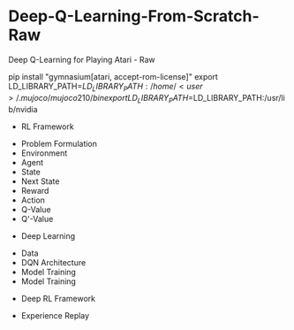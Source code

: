 # Deep-Q-Learning-From-Scratch-Raw
Deep Q-Learning for Playing Atari - Raw 

pip install "gymnasium[atari, accept-rom-license]"
export LD_LIBRARY_PATH=$LD_LIBRARY_PATH:/home/<user>/.mujoco/mujoco210/bin
export LD_LIBRARY_PATH=$LD_LIBRARY_PATH:/usr/lib/nvidia


* RL Framework
- Problem Formulation
- Environment
- Agent
- State
- Next State
- Reward 
- Action
- Q-Value
- Q'-Value
* Deep Learning
- Data
- DQN Architecture
- Model Training
- Model Training 
* Deep RL Framework 
- Experience Replay
